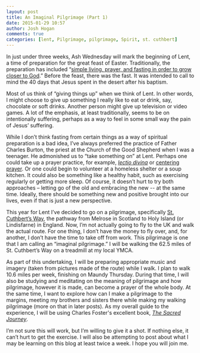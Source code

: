 ```yaml
---
layout: post
title: An Imaginal Pilgrimage (Part 1)
date: 2015-01-29 10:57
author: Josh Hogan
comments: true
categories: [lent, Pilgrimage, pilgrimage, Spirit, st. cuthbert]
---
```

In just under three weeks, Ash Wednesday will mark the beginning of Lent, a time of preparation for the great feast of Easter. Traditionally, the preparation has included “<a href="http://www.upperroom.org/lent101" target="_blank">simple living, prayer, and fasting in order to grow closer to God</a>.” Before the feast, there was the fast. It was intended to call to mind the 40 days that Jesus spent in the desert after his baptism.

Most of us think of “giving things up” when we think of Lent. In other words, I might choose to give up something I really like to eat or drink, say, chocolate or soft drinks. Another person might give up television or video games. A lot of the emphasis, at least traditionally, seems to be on intentionally suffering, perhaps as a way to feel in some small way the pain of Jesus’ suffering.

While I don’t think fasting from certain things as a way of spiritual preparation is a bad idea, I’ve always preferred the practice of Father Charles Burton, the priest at the Church of the Good Shepherd when I was a teenager. He admonished us to “take something on” at Lent. Perhaps one could take up a prayer practice, for example, <a href="http://www.contemplativeoutreach.org/category/category/lectio-divina" target="_blank"><em>lectio divina</em></a> or <a href="http://www.contemplativeoutreach.org/category/category/centering-prayer" target="_blank">centering prayer</a>. Or one could begin to volunteer at a homeless shelter or a soup kitchen. It could also be something like a healthy habit, such as exercising regularly or getting more sleep. Of course, it doesn’t hurt to try both approaches – letting go of the old and embracing the new -- at the same time. Ideally, there should be something new and positive brought into our lives, even if that is just a new perspective.

This year for Lent I’ve decided to go on a pilgrimage, specifically <a href="http://stcuthbertsway.info/" target="_blank">St. Cuthbert’s Way</a>, the pathway from Melrose in Scotland to Holy Island (or Lindisfarne) in England. Now, I’m not actually going to fly to the UK and walk the actual route. For one thing, I don’t have the money to fly over, and, for another, I don’t have the time to take off from work. This pilgrimage is one that I am calling an “imaginal pilgrimage.” I will be walking the 62.5 miles of St. Cuthbert’s Way on a treadmill at my local YMCA.

As part of this undertaking, I will be preparing appropriate music and imagery (taken from pictures made of the route) while I walk. I plan to walk 10.6 miles per week, finishing on Maundy Thursday. During that time, I will also be studying and meditating on the meaning of pilgrimage and how pilgrimage, however it is made, can become a prayer of the whole body. At the same time, I want to explore how can I make a pilgrimage to the margins, meeting my brothers and sisters there while making my walking pilgrimage (more on that in later posts). As my overall guide to the experience, I will be using Charles Foster's excellent book, <em><a href="http://www.charlesfoster.co.uk/?page_id=79" target="_blank">The Sacred Journey</a></em>.

I’m not sure this will work, but I’m willing to give it a shot. If nothing else, it can’t hurt to get the exercise. I will also be attempting to post about what I may be learning on this blog at least twice a week. I hope you will join me.
